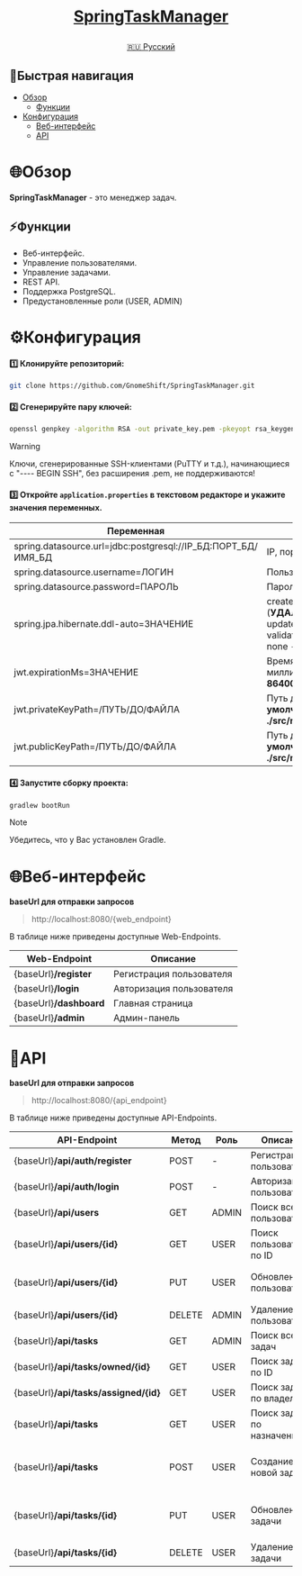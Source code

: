 <h1>
<p align="center">
<a href="https://github.com/GnomeShift/SpringTaskManager" target="_blank" rel="noopener noreferrer">SpringTaskManager</a>
</p>
</h1>

<p align="center">
  <a href="README.md">🇷🇺 Русский</a>
</p>

## 🚀Быстрая навигация
* [Обзор](#обзор)
    * [Функции](#функции)
* [Конфигурация](#конфигурация)
    * [Веб-интерфейс](#веб-интерфейс)
    * [API](#api)

# 🌐Обзор
**SpringTaskManager** - это менеджер задач.

## ⚡Функции
* Веб-интерфейс.
* Управление пользователями.
* Управление задачами.
* REST API.
* Поддержка PostgreSQL.
* Предустановленные роли (USER, ADMIN)

# ⚙️Конфигурация
#### 1️⃣ Клонируйте репозиторий:
```bash
git clone https://github.com/GnomeShift/SpringTaskManager.git
```

#### 2️⃣ Сгенерируйте пару ключей:
```bash
openssl genpkey -algorithm RSA -out private_key.pem -pkeyopt rsa_keygen_bits:2048 && openssl rsa -pubout -in private_key.pem -out public_key.pem
```
> [!WARNING]
> Ключи, сгенерированные SSH-клиентами (PuTTY и т.д.), начинающиеся с "---- BEGIN SSH", без расширения .pem, не поддерживаются!

#### 3️⃣ Откройте `application.properties` в текстовом редакторе и укажите значения переменных.

| Переменная                                                   | Значение                                                                                                                                                      |
|--------------------------------------------------------------|---------------------------------------------------------------------------------------------------------------------------------------------------------------|
| spring.datasource.url=jdbc:postgresql://IP_БД:ПОРТ_БД/ИМЯ_БД | IP, порт, имя БД                                                                                                                                              |
| spring.datasource.username=ЛОГИН                             | Пользователь БД                                                                                                                                               |
| spring.datasource.password=ПАРОЛЬ                            | Пароль пользователя БД                                                                                                                                        |
| spring.jpa.hibernate.ddl-auto=ЗНАЧЕНИЕ                       | create - создать структуру БД (**УДАЛИТ ВСЕ ДАННЫЕ**);<br/>update - обновить структуру БД;<br/>validate - проверить структуру БД;<br/>none - ничего не делать |
| jwt.expirationMs=ЗНАЧЕНИЕ                                    | Время жизни JWT-токена в миллисекундах (**по умолчанию - 86400000**)                                                                                          |
| jwt.privateKeyPath=/ПУТЬ/ДО/ФАЙЛА                            | Путь до файла приватного ключа (**по умолчанию - ./src/main/resources/private_key.pem**)                                                                      |
| jwt.publicKeyPath=/ПУТЬ/ДО/ФАЙЛА                             | Путь до файла публичного ключа (**по умолчанию - ./src/main/resources/public_key.pem**)                                                                       |

#### 4️⃣ Запустите сборку проекта:
```bash
gradlew bootRun
```
> [!NOTE]
> Убедитесь, что у Вас установлен Gradle.

# 🌐Веб-интерфейс
**baseUrl для отправки запросов**
> http://localhost:8080/{web_endpoint}

В таблице ниже приведены доступные Web-Endpoints.

| Web-Endpoint            | Описание                 |
|-------------------------|--------------------------|
| {baseUrl}**/register**  | Регистрация пользователя |
| {baseUrl}**/login**     | Авторизация пользователя |
| {baseUrl}**/dashboard** | Главная страница         |
| {baseUrl}**/admin**     | Админ-панель             |

# 📡API
**baseUrl для отправки запросов**
> http://localhost:8080/{api_endpoint}

В таблице ниже приведены доступные API-Endpoints.

| API-Endpoint                          | Метод  | Роль  | Описание                     | Тело запроса                                                                                                              |
|---------------------------------------|--------|-------|------------------------------|---------------------------------------------------------------------------------------------------------------------------|
| {baseUrl}**/api/auth/register**       | POST   | -     | Регистрация пользователя     |                                                                                                                           |
| {baseUrl}**/api/auth/login**          | POST   | -     | Авторизация пользователя     |                                                                                                                           |
| {baseUrl}**/api/users**               | GET    | ADMIN | Поиск всех пользователей     | -                                                                                                                         |
| {baseUrl}**/api/users/{id}**          | GET    | USER  | Поиск пользователя по ID     | -                                                                                                                         |
| {baseUrl}**/api/users/{id}**          | PUT    | USER  | Обновление пользователя      | `{ "name": "NAME UPDATED", "email": "mail.updated@example.com", "password": "PASSWORD" }`                                 |
| {baseUrl}**/api/users/{id}**          | DELETE | ADMIN | Удаление пользователя        | -                                                                                                                         |
| {baseUrl}**/api/tasks**               | GET    | ADMIN | Поиск всех задач             | -                                                                                                                         |
| {baseUrl}**/api/tasks/owned/{id}**    | GET    | USER  | Поиск задачи по ID           | -                                                                                                                         |
| {baseUrl}**/api/tasks/assigned/{id}** | GET    | USER  | Поиск задачи по владельцу    | -                                                                                                                         |
| {baseUrl}**/api/tasks**               | GET    | USER  | Поиск задачи по назначенному | -                                                                                                                         |
| {baseUrl}**/api/tasks**               | POST   | USER  | Создание новой задачи        | `{ "title": "TITLE", "description": "DESCRIPTION", "status": "NEW/IN_PROGRESS/DONE", "ownerId": "UUID" }`                 |
| {baseUrl}**/api/tasks/{id}**          | PUT    | USER  | Обновление задачи            | `{ "title": "TITLE UPDATED", "description": "DESCRIPTION UPDATED", "status": "NEW/IN_PROGRESS/DONE", "ownerId": "UUID" }` |
| {baseUrl}**/api/tasks/{id}**          | DELETE | USER  | Удаление задачи              | -                                                                                                                         |
